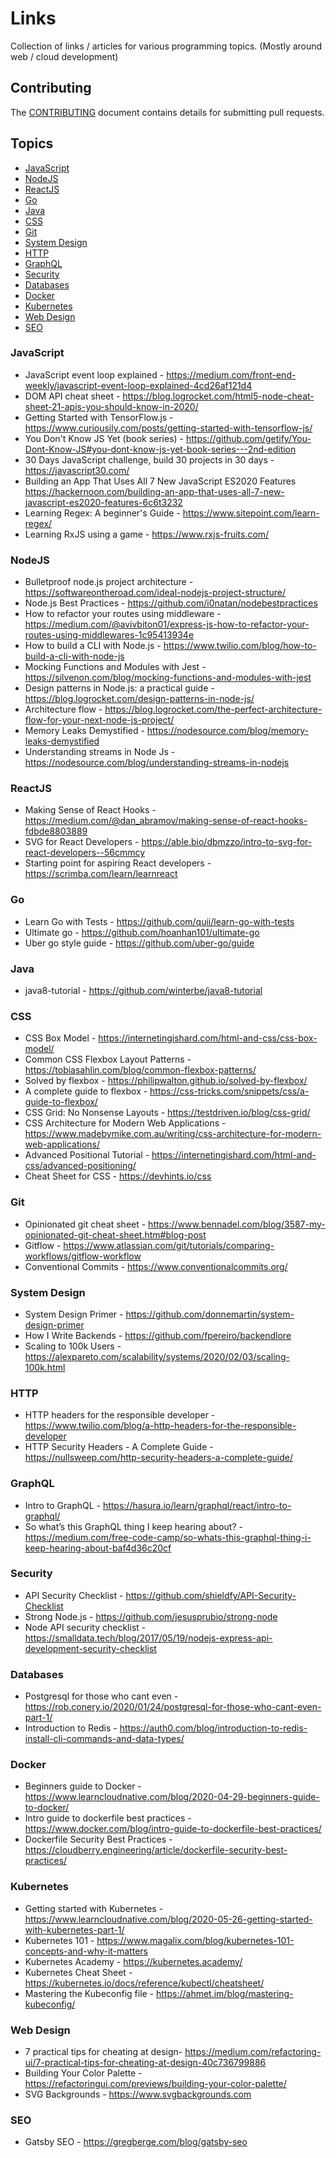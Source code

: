 # Links

Collection of links / articles for various programming topics. (Mostly around web / cloud development)

## Contributing

The [CONTRIBUTING](./CONTRIBUTING.md) document contains details for submitting pull requests.

## Topics

- [JavaScript](#javascript)
- [NodeJS](#nodejs)
- [ReactJS](#reactjs)
- [Go](#go)
- [Java](#java)
- [CSS](#css)
- [Git](#git)
- [System Design](#system-design)
- [HTTP](#http)
- [GraphQL](#graphql)
- [Security](#security)
- [Databases](#databases)
- [Docker](#docker)
- [Kubernetes](#kubernetes)
- [Web Design](#web-design)
- [SEO](#seo)

### JavaScript

- JavaScript event loop explained - https://medium.com/front-end-weekly/javascript-event-loop-explained-4cd26af121d4
- DOM API cheat sheet - https://blog.logrocket.com/html5-node-cheat-sheet-21-apis-you-should-know-in-2020/
- Getting Started with TensorFlow.js - https://www.curiousily.com/posts/getting-started-with-tensorflow-js/
- You Don't Know JS Yet (book series) - https://github.com/getify/You-Dont-Know-JS#you-dont-know-js-yet-book-series---2nd-edition
- 30 Days JavaScript challenge, build 30 projects in 30 days - https://javascript30.com/
- Building an App That Uses All 7 New JavaScript ES2020 Features
  https://hackernoon.com/building-an-app-that-uses-all-7-new-javascript-es2020-features-6c6t3232
- Learning Regex: A beginner's Guide - https://www.sitepoint.com/learn-regex/
- Learning RxJS using a game - https://www.rxjs-fruits.com/

### NodeJS

- Bulletproof node.js project architecture - https://softwareontheroad.com/ideal-nodejs-project-structure/
- Node.js Best Practices - https://github.com/i0natan/nodebestpractices
- How to refactor your routes using middleware - https://medium.com/@avivbiton01/express-js-how-to-refactor-your-routes-using-middlewares-1c95413934e
- How to build a CLI with Node.js - https://www.twilio.com/blog/how-to-build-a-cli-with-node-js
- Mocking Functions and Modules with Jest - https://silvenon.com/blog/mocking-functions-and-modules-with-jest
- Design patterns in Node.js: a practical guide - https://blog.logrocket.com/design-patterns-in-node-js/
- Architecture flow - https://blog.logrocket.com/the-perfect-architecture-flow-for-your-next-node-js-project/
- Memory Leaks Demystified - https://nodesource.com/blog/memory-leaks-demystified
- Understanding streams in Node Js - https://nodesource.com/blog/understanding-streams-in-nodejs

### ReactJS

- Making Sense of React Hooks - https://medium.com/@dan_abramov/making-sense-of-react-hooks-fdbde8803889
- SVG for React Developers - https://able.bio/dbmzzo/intro-to-svg-for-react-developers--56cmmcy
- Starting point for aspiring React developers - https://scrimba.com/learn/learnreact

### Go

- Learn Go with Tests - https://github.com/quii/learn-go-with-tests
- Ultimate go - https://github.com/hoanhan101/ultimate-go
- Uber go style guide - https://github.com/uber-go/guide

### Java

- java8-tutorial - https://github.com/winterbe/java8-tutorial

### CSS

- CSS Box Model - https://internetingishard.com/html-and-css/css-box-model/
- Common CSS Flexbox Layout Patterns - https://tobiasahlin.com/blog/common-flexbox-patterns/
- Solved by flexbox - https://philipwalton.github.io/solved-by-flexbox/
- A complete guide to flexbox - https://css-tricks.com/snippets/css/a-guide-to-flexbox/
- CSS Grid: No Nonsense Layouts - https://testdriven.io/blog/css-grid/
- CSS Architecture for Modern Web Applications - https://www.madebymike.com.au/writing/css-architecture-for-modern-web-applications/
- Advanced Positional Tutorial - https://internetingishard.com/html-and-css/advanced-positioning/
- Cheat Sheet for CSS - https://devhints.io/css

### Git

- Opinionated git cheat sheet - https://www.bennadel.com/blog/3587-my-opinionated-git-cheat-sheet.htm#blog-post
- Gitflow - https://www.atlassian.com/git/tutorials/comparing-workflows/gitflow-workflow
- Conventional Commits - https://www.conventionalcommits.org/

### System Design

- System Design Primer - https://github.com/donnemartin/system-design-primer
- How I Write Backends - https://github.com/fpereiro/backendlore
- Scaling to 100k Users - https://alexpareto.com/scalability/systems/2020/02/03/scaling-100k.html

### HTTP

- HTTP headers for the responsible developer - https://www.twilio.com/blog/a-http-headers-for-the-responsible-developer
- HTTP Security Headers - A Complete Guide - https://nullsweep.com/http-security-headers-a-complete-guide/

### GraphQL

- Intro to GraphQL - https://hasura.io/learn/graphql/react/intro-to-graphql/
- So what’s this GraphQL thing I keep hearing about? - https://medium.com/free-code-camp/so-whats-this-graphql-thing-i-keep-hearing-about-baf4d36c20cf

### Security

- API Security Checklist - https://github.com/shieldfy/API-Security-Checklist
- Strong Node.js - https://github.com/jesusprubio/strong-node
- Node API security checklist - https://smalldata.tech/blog/2017/05/19/nodejs-express-api-development-security-checklist

### Databases

- Postgresql for those who cant even - https://rob.conery.io/2020/01/24/postgresql-for-those-who-cant-even-part-1/
- Introduction to Redis - https://auth0.com/blog/introduction-to-redis-install-cli-commands-and-data-types/

### Docker

- Beginners guide to Docker - https://www.learncloudnative.com/blog/2020-04-29-beginners-guide-to-docker/
- Intro guide to dockerfile best practices - https://www.docker.com/blog/intro-guide-to-dockerfile-best-practices/
- Dockerfile Security Best Practices - https://cloudberry.engineering/article/dockerfile-security-best-practices/

### Kubernetes

- Getting started with Kubernetes - https://www.learncloudnative.com/blog/2020-05-26-getting-started-with-kubernetes-part-1/
- Kubernetes 101 - https://www.magalix.com/blog/kubernetes-101-concepts-and-why-it-matters
- Kubernetes Academy - https://kubernetes.academy/
- Kubernetes Cheat Sheet - https://kubernetes.io/docs/reference/kubectl/cheatsheet/
- Mastering the Kubeconfig file - https://ahmet.im/blog/mastering-kubeconfig/

### Web Design

- 7 practical tips for cheating at design- https://medium.com/refactoring-ui/7-practical-tips-for-cheating-at-design-40c736799886
- Building Your Color Palette - https://refactoringui.com/previews/building-your-color-palette/
- SVG Backgrounds - https://www.svgbackgrounds.com

### SEO

- Gatsby SEO - https://gregberge.com/blog/gatsby-seo
